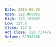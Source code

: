 ```yaml
---
Date: 2015-06-25
Open: 128.860001
High: 129.199997
Low: 127.5
Close: 127.5
Adj Close: 120.717476
Volume: 31938100
---
```

